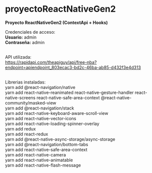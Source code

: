 # proyectoReactNativeGen2
<b>Proyecto ReactNativeGen2 (ContextApi + Hooks)</b>

Credenciales de acceso: 
</br><b>Usuario:</b> admin
</br><b>Contraseña:</b> admin

</br>API utilizada:
</br>https://rapidapi.com/theapiguy/api/free-nba?endpoint=apiendpoint_803ecac3-bd2c-46ba-ab85-d432f3e4d313

</br>Librerias instaladas:
</br>yarn add @react-navigation/native
</br>yarn add react-native-reanimated react-native-gesture-handler react-native-screens react-native-safe-area-context @react-native-community/masked-view
</br>yarn add @react-navigation/stack
</br>yarn add react-native-keyboard-aware-scroll-view
</br>yarn add react-native-vector-icons
</br>yarn add react-native-loading-spinner-overlay
</br>yarn add redux
</br>yarn add react-redux
</br>yarn add @react-native-async-storage/async-storage
</br>yarn add @react-navigation/bottom-tabs
</br>yarn add react-native-safe-area-context
</br>yarn add react-native-camera
</br>yarn add react-native-animatable
</br>yarn add react-native-flash-message
